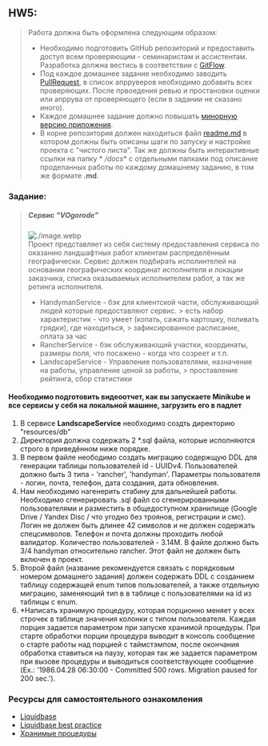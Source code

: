 ## HW5:

> Работа должна быть оформлена следующим образом:
>- Необходимо подготовить GitHub репозиторий и предоставить доступ всем проверяющим - семинаристам и ассистентам.
   Разработка
   > должна вестись в соответствии
   с [GitFlow](https://www.atlassian.com/ru/git/tutorials/comparing-workflows/gitflow-workflow).
>- Под каждое домашнее задание необходимо
   заводить [PullRequest](https://docs.gitlab.com/ee/user/project/merge_requests/creating_merge_requests.html),
   > в список апрруверов необходимо добавить всех проверяющих. После првоедения ревью и простановки оценки или апррува
   от проверяющего
   > (если в задании не сказано иного).
>- Каждое домашнее задание должно повышать [минорную версию приложения](https://semver.org/lang/ru/).
>- В корне репозитория должен находиться файл [readme.md](https://www.markdownguide.org/basic-syntax/) в котором должны
   быть
   > описаны шаги по запуску и настройке проекта с "чистого листа". Так же должны быть интерактивные ссылки на папку *
   */docs**
   > с отдельными папками под описание проделанных работы по каждому домашнему заданию, в том же формате **.md**.

### Заданиe:

> ##### Сервис "VOgorode"
> ![./image.webp](./image.webp)  
> Проект представляет из себя систему предоставления сервиса по оказанию ландшафтных работ клиентам распределённым
> географически. Сервис должен подбирать исполинтелей на основании географических координат исполнителя и локации
> заказчика,
> списка оказываемых исполнителем работ, а так же ретинга исполнителя.
> - HandymanService - бэк для клиентской части, обслуживающий людей которые предоставляют сервис.
    > есть набор характеристик - что умеет (копать, сажать картошку, поливать грядки), где находиться,
    > зафиксированное расписание, оплата за час
> - RancherService - бэк обслуживающий участки, координаты, размеры поля, что посажено - когда что созреет и т.п.
> - LandscapeService - Управление пользователями, назначение на работы, управление ценой за работы,
    > проставление рейтинга, сбор статистики

#### Необходимо подготовить видеоотчет, как вы запускаете Minikube и все сервисы у себя на локальной машине, загрузить его в падлет

1. В сервисе **LandscapeService** необходимо создть директорию "resources/db"
2. Директория должна содержать 2 *.sql файла, которые исполняются строго в приведённом ниже порядке.
3. В первом файле неободимо создать миграцию содержщую DDL для генерации таблицы пользователей
   id - UUIDv4. Пользователей должно быть 3 типа - 'rancher', 'handyman'.
   Параметры пользователя - логин, почта, телефон, дата создания, дата обновления.
4. Нам необходимо нагенерить стабину для дальнейшей работы. Необходимо сгенерировать
   .sql файл со сгенерированными пользователями и разместить в общедоступном хранилище (Google Drive / Yandex Disc / что
   угодно без троянов, регистрации и смс). Логин не должен быть длинее 42 символов и не должен содержать спецсимволов.
   Телефон и почта должны
   проходить любой валидатор. Количество пользователей - 3.14М. В файле должно быть 3/4 handyman относительно rancher.
   Этот файл не должен быть включен в проект.
5. Второй файл (название рекомендуется связать с порядковым номером домашнего задания) должен содержать
   DDL с созданием таблицу содержащей enum типов пользователей, а также отдельную миграцию, заменяющий тип в
   в таблице с пользователями на id из таблицы с enum.
6. \*Написать хранимую процедуру, которая порционно меняет у всех строчек в таблице значения колонки с типом
   пользователя.
   Каждая порция задается параметром при запуске хранимой процедуры. При старте обработки порции процедура выводит в
   консоль
   сообщение о старте работы над порцией с таймстэмпом, после окончания обработка ставиться на паузу, которая так же
   задается параметром
   при вызове процедуры и выводиться соответствующее сообщение (Ex.: '1986.04.28 06:30:00 - Committed 500 rows.
   Migration paused for 200 sec.').

### Ресурсы для самостоятельного ознакомления

- [Liquidbase](https://www.liquibase.org/)
- [Liquidbase best practice](https://www.liquibase.org/get-started/best-practices)
- [Хранимые процедуры](https://postgrespro.ru/docs/postgresql/11/sql-createprocedure)